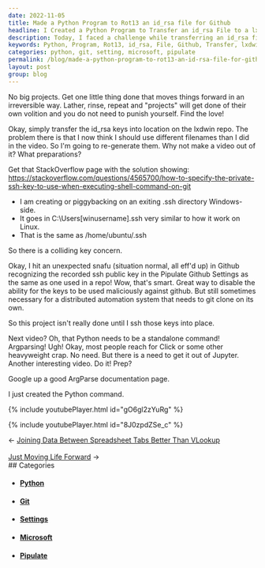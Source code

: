 ```yaml
---
date: 2022-11-05
title: Made a Python Program to Rot13 an id_rsa file for Github
headline: I Created a Python Program to Transfer an id_rsa File to a lxdwin Repo
description: Today, I faced a challenge while transferring an id_rsa file to a lxdwin repo. I documented my experience in a video and found a StackOverflow page with the solution. Despite this, I encountered a problem with Github recognizing my ssh public key, so I decided to ssh the keys into the repo. Read my full story to discover how I overcame this issue!
keywords: Python, Program, Rot13, id_rsa, File, Github, Transfer, lxdwin, Repo, Video, StackOverflow, SSH, Public Key, Pipulate, Settings, Windows, Directory
categories: python, git, setting, microsoft, pipulate
permalink: /blog/made-a-python-program-to-rot13-an-id-rsa-file-for-github/
layout: post
group: blog
---
```



No big projects. Get one little thing done that moves things forward in an
irreversible way. Lather, rinse, repeat and "projects" will get done of their
own volition and you do not need to punish yourself. Find the love!

Okay, simply transfer the id_rsa keys into location on the lxdwin repo. The
problem there is that I now think I should use different filenames than I did
in the video. So I'm going to re-generate them. Why not make a video out of it?
What preparations?

Get that StackOverflow page with the solution showing:
https://stackoverflow.com/questions/4565700/how-to-specify-the-private-ssh-key-to-use-when-executing-shell-command-on-git

- I am creating or piggybacking on an exiting .ssh directory Windows-side.
- It goes in C:\Users\[winusername]\.ssh very similar to how it work on Linux.
- That is the same as /home/ubuntu/.ssh

So there is a colliding key concern.

Okay, I hit an unexpected snafu (situation normal, all eff'd up) in Github
recognizing the recorded ssh public key in the Pipulate Github Settings as the
same as one used in a repo! Wow, that's smart. Great way to disable the ability
for the keys to be used maliciously against github. But still sometimes
necessary for a distributed automation system that needs to git clone on its
own.

So this project isn't really done until I ssh those keys into place.

Next video? Oh, that Python needs to be a standalone command! Argparsing! Ugh!
Okay, most people reach for Click or some other heavyweight crap. No need. But
there is a need to get it out of Jupyter. Another interesting video. Do it!
Prep?

Google up a good ArgParse documentation page.

I just created the Python command.

{% include youtubePlayer.html id="gO6gl2zYuRg" %}

{% include youtubePlayer.html id="8J0zpdZSe_c" %}


<div class="arrow-links"><div class="post-nav-prev"><span class="arrow">&larr;&nbsp;</span><a href="/blog/joining-data-between-spreadsheet-tabs-better-than-vlookup/">Joining Data Between Spreadsheet Tabs Better Than VLookup</a></div> &nbsp; <div class="post-nav-next"><a href="/blog/just-moving-life-forward/">Just Moving Life Forward</a><span class="arrow">&nbsp;&rarr;</span></div></div>
## Categories

<ul>
<li><h4><a href='/python/'>Python</a></h4></li>
<li><h4><a href='/git/'>Git</a></h4></li>
<li><h4><a href='/setting/'>Settings</a></h4></li>
<li><h4><a href='/microsoft/'>Microsoft</a></h4></li>
<li><h4><a href='/pipulate/'>Pipulate</a></h4></li></ul>